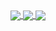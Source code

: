 

<a href="https://github-readme-stats.vercel.app/">
  <img align="center" src="https://github-readme-stats.vercel.app/api?username=vladd-png&show_icons=true&theme=ayu-mirage" />
</a>
<a href="https://github.com/vladd-png/github-readme-stats">
  <img align="center" src="https://github-readme-stats.vercel.app/api/top-langs/?username=vladd-png&layout=compact" />
</a>
<a href="https://github.com/vladd-png/github-readme-stats">
  <img align="center" src="https://github-readme-stats.vercel.app/api/wakatime?username=vladd" />
</a>
